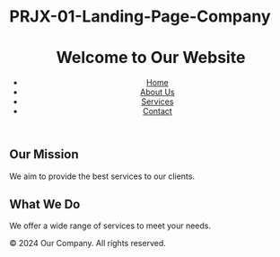 # PRJX-01-Landing-Page-Company
<!DOCTYPE html>
<html lang="en">
<head>
    <meta charset="UTF-8">
    <meta name="viewport" content="width=device-width, initial-scale=1.0">
    <title>Landing Page</title>
    <link rel="stylesheet" href="styles.css">
</head>
<body>
    <header>
        <h1>Welcome to Our Website</h1>
        <nav>
            <ul>
                <li><a href="#">Home</a></li>
                <li><a href="#">About Us</a></li>
                <li><a href="#">Services</a></li>
                <li><a href="#">Contact</a></li>
                 </ul>
        </nav>
    </header>
    <main>
        <section>
            <h2>Our Mission</h2>
            <p>We aim to provide the best services to our clients.</p>
        </section>
        <section>
            <h2>What We Do</h2>
            <p>We offer a wide range of services to meet your needs.</p>
        </section>
    </main>
    <footer>
        <p>&copy; 2024 Our Company. All rights reserved.</p>
    </footer>
</body>
</html>
